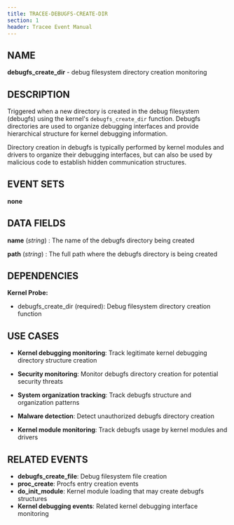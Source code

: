 ```yaml
---
title: TRACEE-DEBUGFS-CREATE-DIR
section: 1
header: Tracee Event Manual
---
```


## NAME

**debugfs_create_dir** - debug filesystem directory creation monitoring

## DESCRIPTION

Triggered when a new directory is created in the debug filesystem (debugfs) using the kernel's `debugfs_create_dir` function. Debugfs directories are used to organize debugging interfaces and provide hierarchical structure for kernel debugging information.

Directory creation in debugfs is typically performed by kernel modules and drivers to organize their debugging interfaces, but can also be used by malicious code to establish hidden communication structures.

## EVENT SETS

**none**

## DATA FIELDS

**name** (*string*)
: The name of the debugfs directory being created

**path** (*string*)
: The full path where the debugfs directory is being created

## DEPENDENCIES

**Kernel Probe:**

- debugfs_create_dir (required): Debug filesystem directory creation function

## USE CASES

- **Kernel debugging monitoring**: Track legitimate kernel debugging directory structure creation

- **Security monitoring**: Monitor debugfs directory creation for potential security threats

- **System organization tracking**: Track debugfs structure and organization patterns

- **Malware detection**: Detect unauthorized debugfs directory creation

- **Kernel module monitoring**: Track debugfs usage by kernel modules and drivers

## RELATED EVENTS

- **debugfs_create_file**: Debug filesystem file creation
- **proc_create**: Procfs entry creation events
- **do_init_module**: Kernel module loading that may create debugfs structures
- **Kernel debugging events**: Related kernel debugging interface monitoring
